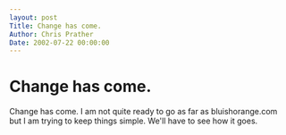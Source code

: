 ```yaml
---
layout: post
Title: Change has come.  
Author: Chris Prather
Date: 2002-07-22 00:00:00
---
```


# Change has come.
Change has come. I am not quite ready to go as far
as bluishorange.com
but I am trying to keep things simple. We'll have
to see how it goes.
